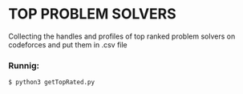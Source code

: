 # TOP PROBLEM SOLVERS

Collecting the handles and profiles of top ranked problem solvers on codeforces and put them in .csv file

### Runnig:
```bash
$ python3 getTopRated.py
```
